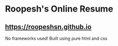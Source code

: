 # Roopesh's Online Resume

## https://roopeshsn.github.io

No frameworks used! Built using pure html and css
